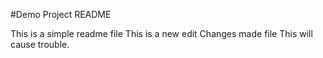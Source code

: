 #Demo Project README

This is a simple readme file
This is a new edit
Changes made file
This will cause trouble.
